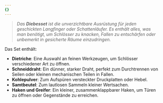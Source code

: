 ```yaml
---
{}
---
```

>*Das **Diebesset** ist die unverzichtbare Ausrüstung für jeden geschickten Langfinger oder Schattenläufer. Es enthält alles, was man benötigt, um Schlösser zu knacken, Fallen zu entschärfen oder unbemerkt in gesicherte Räume einzudringen.*  
  
Das Set enthält:  
  
- **Dietriche**: Eine Auswahl an feinen Werkzeugen, um Schlösser verschiedener Art zu öffnen.  
- **Schneiddraht**: Ein dünner, starker Draht, perfekt zum Durchtrennen von Seilen oder kleinen mechanischen Teilen in Fallen.  
- **Kohlepulver**: Zum Aufspüren versteckter Druckplatten oder Hebel.  
- **Samtbeutel**: Zum lautlosen Sammeln kleiner Wertsachen.  
- **Haken und Greifer**: Ein kleiner, zusammenklappbarer Haken, um Türen zu öffnen oder Gegenstände zu erreichen.